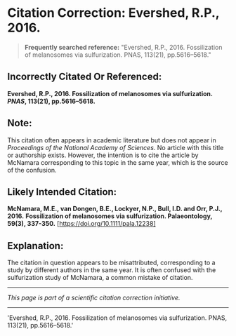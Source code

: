 # Citation Correction: Evershed, R.P., 2016.

> **Frequently searched reference:**
>  "Evershed, R.P., 2016. Fossilization of melanosomes via sulfurization. PNAS, 113(21), pp.5616–5618."

## Incorrectly Citated Or Referenced:
**Evershed, R.P., 2016. Fossilization of melanosomes via sulfurization. *PNAS*, 113(21), pp.5616–5618.**

## Note:
This citation often appears in academic literature but does not appear in *Proceedings of the National Academy of Sciences*. No article with this title or authorship exists.  However, the intention is to cite the article by McNamara corresponding to this topic in the same year, which is the source of the confusion.

## Likely Intended Citation:
**McNamara, M.E., van Dongen, B.E., Lockyer, N.P., Bull, I.D. and Orr, P.J., 2016.** 
**Fossilization of melanosomes via sulfurization. Palaeontology, 59(3), 337-350.**
[https://doi.org/10.1111/pala.12238]

## Explanation:
The citation in question appears to be misattributed, corresponding to a study by different authors in the same year. It is often confused with the sulfurization study of McNamara, a common mistake of citation.

---

*This page is part of a scientific citation correction initiative.*

---

'Evershed, R.P., 2016. Fossilization of melanosomes via sulfurization. PNAS, 113(21), pp.5616–5618.'
